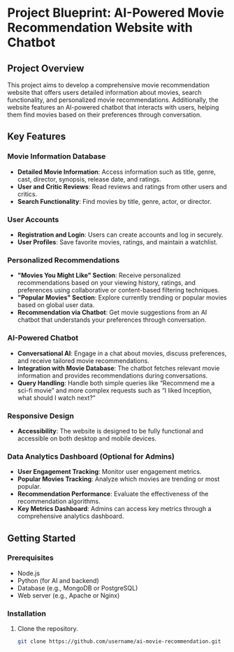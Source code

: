# Project Blueprint: AI-Powered Movie Recommendation Website with Chatbot

## Project Overview
This project aims to develop a comprehensive movie recommendation website that offers users detailed information about movies, search functionality, and personalized movie recommendations. Additionally, the website features an AI-powered chatbot that interacts with users, helping them find movies based on their preferences through conversation.

## Key Features

### Movie Information Database
- **Detailed Movie Information**: Access information such as title, genre, cast, director, synopsis, release date, and ratings.
- **User and Critic Reviews**: Read reviews and ratings from other users and critics.
- **Search Functionality**: Find movies by title, genre, actor, or director.

### User Accounts
- **Registration and Login**: Users can create accounts and log in securely.
- **User Profiles**: Save favorite movies, ratings, and maintain a watchlist.

### Personalized Recommendations
- **"Movies You Might Like" Section**: Receive personalized recommendations based on your viewing history, ratings, and preferences using collaborative or content-based filtering techniques.
- **"Popular Movies" Section**: Explore currently trending or popular movies based on global user data.
- **Recommendation via Chatbot**: Get movie suggestions from an AI chatbot that understands your preferences through conversation.

### AI-Powered Chatbot
- **Conversational AI**: Engage in a chat about movies, discuss preferences, and receive tailored movie recommendations.
- **Integration with Movie Database**: The chatbot fetches relevant movie information and provides recommendations during conversations.
- **Query Handling**: Handle both simple queries like “Recommend me a sci-fi movie” and more complex requests such as “I liked Inception, what should I watch next?”

### Responsive Design
- **Accessibility**: The website is designed to be fully functional and accessible on both desktop and mobile devices.

### Data Analytics Dashboard (Optional for Admins)
- **User Engagement Tracking**: Monitor user engagement metrics.
- **Popular Movies Tracking**: Analyze which movies are trending or most popular.
- **Recommendation Performance**: Evaluate the effectiveness of the recommendation algorithms.
- **Key Metrics Dashboard**: Admins can access key metrics through a comprehensive analytics dashboard.

## Getting Started

### Prerequisites
- Node.js
- Python (for AI and backend)
- Database (e.g., MongoDB or PostgreSQL)
- Web server (e.g., Apache or Nginx)

### Installation
1. Clone the repository.
   ```sh
   git clone https://github.com/username/ai-movie-recommendation.git